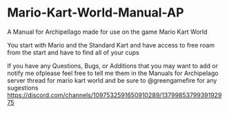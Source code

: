 # Mario-Kart-World-Manual-AP
A Manual for Archipellago made for use on the game Mario Kart World

You start with Mario and the Standard Kart and have access to free roam from the start and have to find all of your cups

If you have any Questions, Bugs, or Additions that you may want to add or notify me ofplease feel free to tell me them in the Manuals for Archipelago server thread for mario kart world and be sure to @greengamefire for any sugestions https://discord.com/channels/1097532591650910289/1379985379939192975
